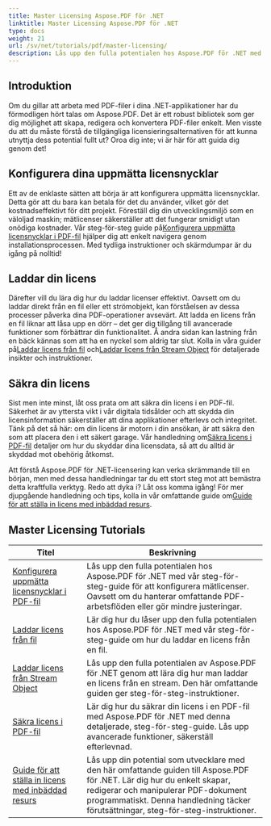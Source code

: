 ```yaml
---
title: Master Licensing Aspose.PDF för .NET
linktitle: Master Licensing Aspose.PDF för .NET
type: docs
weight: 21
url: /sv/net/tutorials/pdf/master-licensing/
description: Lås upp den fulla potentialen hos Aspose.PDF för .NET med detaljerade tutorials om licensiering, säkerställande av efterlevnad och optimering av dina PDF-arbetsflöden.
---
```

## Introduktion

Om du gillar att arbeta med PDF-filer i dina .NET-applikationer har du förmodligen hört talas om Aspose.PDF. Det är ett robust bibliotek som ger dig möjlighet att skapa, redigera och konvertera PDF-filer enkelt. Men visste du att du måste förstå de tillgängliga licensieringsalternativen för att kunna utnyttja dess potential fullt ut? Oroa dig inte; vi är här för att guida dig genom det!

## Konfigurera dina uppmätta licensnycklar
Ett av de enklaste sätten att börja är att konfigurera uppmätta licensnycklar. Detta gör att du bara kan betala för det du använder, vilket gör det kostnadseffektivt för ditt projekt. Föreställ dig din utvecklingsmiljö som en väloljad maskin; mätlicenser säkerställer att det fungerar smidigt utan onödiga kostnader. Vår steg-för-steg guide på[Konfigurera uppmätta licensnycklar i PDF-fil](./configureing-metered-license-keys/) hjälper dig att enkelt navigera genom installationsprocessen. Med tydliga instruktioner och skärmdumpar är du igång på nolltid!

## Laddar din licens
 Därefter vill du lära dig hur du laddar licenser effektivt. Oavsett om du laddar direkt från en fil eller ett strömobjekt, kan förståelsen av dessa processer påverka dina PDF-operationer avsevärt. Att ladda en licens från en fil liknar att låsa upp en dörr – det ger dig tillgång till avancerade funktioner som förbättrar din funktionalitet. Å andra sidan kan lastning från en bäck kännas som att ha en nyckel som aldrig tar slut. Kolla in våra guider på[Laddar licens från fil](./loading-license-from-file/) och[Laddar licens från Stream Object](./loading-license-from-stream-object/) för detaljerade insikter och instruktioner.

## Säkra din licens
 Sist men inte minst, låt oss prata om att säkra din licens i en PDF-fil. Säkerhet är av yttersta vikt i vår digitala tidsålder och att skydda din licensinformation säkerställer att dina applikationer efterlevs och integritet. Tänk på det så här: om din licens är motorn i din ansökan, är att säkra den som att placera den i ett säkert garage. Vår handledning om[Säkra licens i PDF-fil](./securing-license/) detaljer om hur du skyddar dina licensdata, så att du alltid är skyddad mot obehörig åtkomst.

 Att förstå Aspose.PDF för .NET-licensering kan verka skrämmande till en början, men med dessa handledningar tar du ett stort steg mot att bemästra detta kraftfulla verktyg. Redo att dyka i? Låt oss komma igång! För mer djupgående handledning och tips, kolla in vår omfattande guide om[Guide för att ställa in licens med inbäddad resurs](./guide-to-set-license-using-embedded-resource/). 


## Master Licensing Tutorials
| Titel | Beskrivning |
| --- | --- | 
| [Konfigurera uppmätta licensnycklar i PDF-fil](./configureing-metered-license-keys/) | Lås upp den fulla potentialen hos Aspose.PDF för .NET med vår steg-för-steg-guide för att konfigurera mätlicenser. Oavsett om du hanterar omfattande PDF-arbetsflöden eller gör mindre justeringar. |  
| [Laddar licens från fil](./loading-license-from-file/) | Lär dig hur du låser upp den fulla potentialen hos Aspose.PDF för .NET med vår steg-för-steg-guide om hur du laddar en licens från en fil. |  
| [Laddar licens från Stream Object](./loading-license-from-stream-object/) | Lås upp den fulla potentialen av Aspose.PDF för .NET genom att lära dig hur man laddar en licens från en stream. Den här omfattande guiden ger steg-för-steg-instruktioner. |  
| [Säkra licens i PDF-fil](./securing-license/) | Lär dig hur du säkrar din licens i en PDF-fil med Aspose.PDF för .NET med denna detaljerade, steg-för-steg-guide. Lås upp avancerade funktioner, säkerställ efterlevnad. |  
| [Guide för att ställa in licens med inbäddad resurs](./guide-to-set-license-using-embedded-resource/) | Lås upp din potential som utvecklare med den här omfattande guiden till Aspose.PDF för .NET. Lär dig hur du enkelt skapar, redigerar och manipulerar PDF-dokument programmatiskt. Denna handledning täcker förutsättningar, steg-för-steg-instruktioner. |  